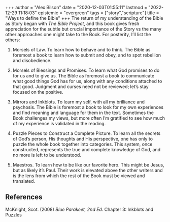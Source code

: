 +++
author = "Alex Bilson"
date = "2020-12-03T01:55:11"
lastmod = "2022-12-29 11:18:03"
epistemic = "evergreen"
tags = ["story","scripture"]
title = "Ways to define the Bible"
+++
The return of my understanding of the Bible as Story began with _The Bible Project_, and this book gives fresh appreciation for the subtle but crucial importance of the Story vs the many other approaches one might take to the Book. For posterity, I’ll list the others:

1. Morsels of Law. To learn how to behave and to think. The Bible as foremost a book to learn how to submit and obey, and to spot rebellion and disobedience.

2. Morsels of Blessings and Promises. To learn what God promises to do for us and to give us. The Bible as foremost a book to communicate what good things God has for us, along with any conditions attached to that good. Judgment and curses need not be reviewed; let’s stay focused on the positive.

3. Mirrors and Inkblots. To learn my self, with all my brilliance and psychosis. The Bible is foremost a book to look for my own experiences and find meaning and language for them in the text. Sometimes the Book challenges my views, but more often I’m gratified to see how much of my experience is validated in the reading.

4. Puzzle Pieces to Construct a Complete Picture. To learn all the secrets of God’s person, His thoughts and His perspective, one has only to puzzle the whole book together into categories. This system, once constructed, represents the true and complete knowledge of God, and no more is left to be understood.

5. Maestros. To learn how to be like our favorite hero. This might be Jesus, but as likely it’s Paul. Their work is elevated above the other writers and is the lens from which the rest of the Book must be viewed and translated.

## References

McKnight, Scot. (2008) _Blue Parakeet, 2nd Ed._ Chapter 3: Inkblots and Puzzles
